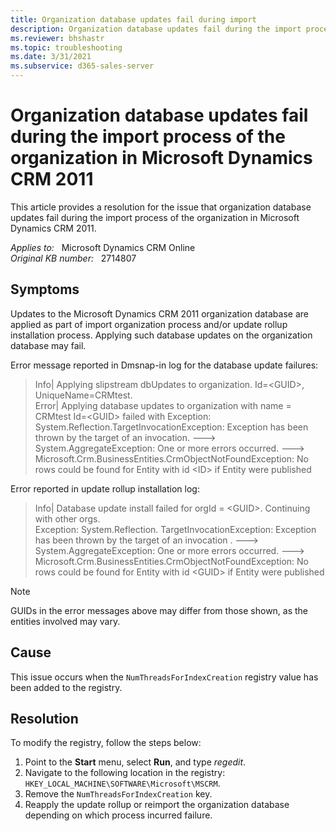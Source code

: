 ```yaml
---
title: Organization database updates fail during import
description: Organization database updates fail during the import process of the organization in Microsoft Dynamics CRM 2011. Provides a resolution.
ms.reviewer: bhshastr
ms.topic: troubleshooting
ms.date: 3/31/2021
ms.subservice: d365-sales-server
---
```

# Organization database updates fail during the import process of the organization in Microsoft Dynamics CRM 2011

This article provides a resolution for the issue that organization database updates fail during the import process of the organization in Microsoft Dynamics CRM 2011.

_Applies to:_ &nbsp; Microsoft Dynamics CRM Online  
_Original KB number:_ &nbsp; 2714807

## Symptoms

Updates to the Microsoft Dynamics CRM 2011 organization database are applied as part of import organization process and/or update rollup installation process. Applying such database updates on the organization database may fail.

Error message reported in Dmsnap-in log for the database update failures:

> Info| Applying slipstream dbUpdates to organization. Id=\<GUID>, UniqueName=CRMtest.  
Error| Applying database updates to organization with name = CRMtest Id=\<GUID> failed with Exception:  
System.Reflection.TargetInvocationException: Exception has been thrown by the target of an invocation. --->  
System.AggregateException: One or more errors occurred. ---> Microsoft.Crm.BusinessEntities.CrmObjectNotFoundException: No rows could be found for Entity with id \<ID> if Entity were published

Error reported in update rollup installation log:

> Info| Database update install failed for orgId = \<GUID>. Continuing with other orgs.  
Exception: System.Reflection. TargetInvocationException: Exception has been thrown by the target of an invocation . ---> System.AggregateException: One or more errors occurred. ---> Microsoft.Crm.BusinessEntities.CrmObjectNotFoundException: No rows could be found for Entity with id \<GUID> if Entity were published

> [!NOTE]
> GUIDs in the error messages above may differ from those shown, as the entities involved may vary.

## Cause

This issue occurs when the `NumThreadsForIndexCreation` registry value has been added to the registry.

## Resolution

To modify the registry, follow the steps below:

1. Point to the **Start** menu, select **Run**, and type *regedit*.
2. Navigate to the following location in the registry: `HKEY_LOCAL_MACHINE\SOFTWARE\Microsoft\MSCRM`.
3. Remove the `NumThreadsForIndexCreation` key.
4. Reapply the update rollup or reimport the organization database depending on which process incurred failure.
